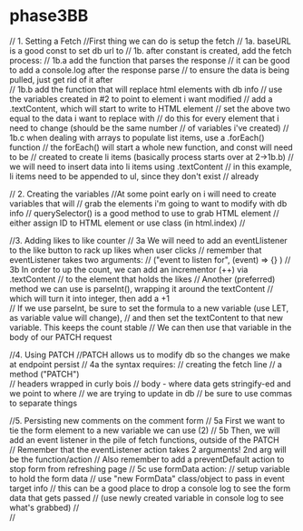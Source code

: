 # phase3BB


// 1. Setting a Fetch
//First thing we can do is setup the fetch 
//  1a. baseURL is a good const to set db url to
//  1b. after constant is created, add the fetch process:
//      1b.a add the function that parses the response 
//              it can be good to add a console.log after the response parse
//              to ensure the data is being pulled, just get rid of it after            
//      1b.b add the function that will replace html elements with db info
//              use the variables created in #2 to point to element i want modified
//              add a .textContent, which will start to write to HTML element
//              set the above two equal to the data i want to replace with 
//              do this for every element that i need to change (should be the same number
//                  of variables i've created)
//      1b.c when dealing with arrays to populate list items, use a .forEach() function
//              the forEach() will start a whole new function, and const will need to be 
//                  created to create li items (basically process starts over at 2->1b.b)
//              we will need to insert data into li items using .textContent
//              in this example, li items need to be appended to ul, since they don't exist
//                  already 

// 2. Creating the variables 
//At some point early on i will need to create variables that will 
//  grab the elements i'm going to want to modify with db info
//      querySelector() is a good method to use to grab HTML element
//      either assign ID to HTML element or use class (in html.index)
//        

//3. Adding likes to like counter 
//  3a We will need to add an eventLlistener to the like button to rack up likes when user clicks
//      remember that eventListener takes two arguments:
//          ("event to listen for", (event) => {} )
//  3b In order to up the count, we can add an incrementor (++) via .textContent
//          to the element that holds the likes
//      Another (preferred) method we can use is parseInt(), wrapping it around the textContent
//          which will turn it into integer, then add a +1   
//        If we use parseInt, be sure to set the formula to a new variable (use LET, as variable value will change),
//          and then set the textContent to that new variable. This keeps the count stable 
//          We can then use that variable in the body of our PATCH request 

//4. Using PATCH 
//PATCH allows us to modify db so the changes we make at endpoint persist 
//  4a the syntax requires:
//      creating the fetch line 
//      a method ("PATCH")  
//      headers wrapped in curly bois
//      body - where data gets stringify-ed and we point to where 
//          we are trying to update in db
//  be sure to use commas to separate things 

//5. Persisting new comments on the comment form 
//  5a First we want to tie the form element to a new variable we can use (2)
//  5b Then, we will add an event listener in the pile of fetch functions, outside of the PATCH     
//      Remember that the eventListener action takes 2 arguments! 2nd arg will be the function/action
//      Also remember to add a preventDefault action to stop form from refreshing page 
//  5c use formData action:
//      setup variable to hold the form data
//      use "new FormData" class/object to pass in event target info 
//          this can be a good place to drop a console log to see the form data that gets passed 
//              (use newly created variable in console log to see what's grabbed)
//      
//  